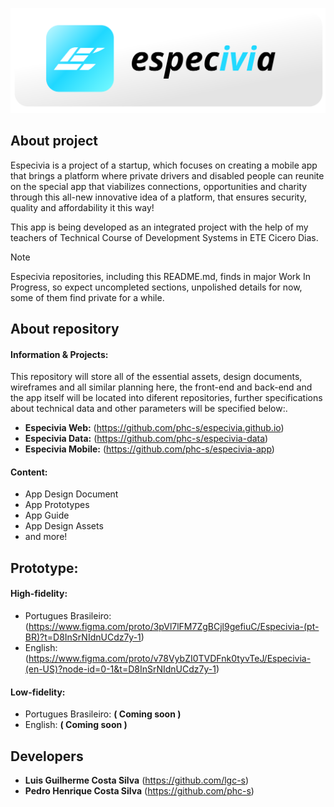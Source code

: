 ![image](svg/banner.svg)

## About project

Especivia is a project of a startup, which focuses on creating a mobile app that brings a platform where private drivers and disabled people can reunite on the special app that viabilizes connections, opportunities and charity through this all-new innovative idea of a platform, that ensures security, quality and affordability it this way!  

This app is being developed as an integrated project with the help of my teachers of Technical Course of Development Systems in ETE Cicero Dias.

>[!NOTE]
> Especivia repositories, including this README.md, finds in major Work In Progress, so expect uncompleted sections, unpolished details for now, some of them find private for a while.

## About repository

#### Information & Projects: 

This repository will store all of the essential assets, design documents, wireframes and all similar planning here, the front-end and back-end and the app itself will be located into diferent repositories, further specifications about technical data and other parameters will be specified below:.

+ **Especivia Web:** (https://github.com/phc-s/especivia.github.io)
+ **Especivia Data:** (https://github.com/phc-s/especivia-data)
+ **Especivia Mobile:** (https://github.com/phc-s/especivia-app)

#### Content:
+ App Design Document
+ App Prototypes
+ App Guide
+ App Design Assets
+ and more!

## Prototype: 

#### High-fidelity:
+ Portugues Brasileiro: (https://www.figma.com/proto/3pVl7lFM7ZgBCjl9gefiuC/Especivia-(pt-BR)?t=D8InSrNIdnUCdz7y-1)
+ English: (https://www.figma.com/proto/v78VybZI0TVDFnk0tyvTeJ/Especivia-(en-US)?node-id=0-1&t=D8InSrNIdnUCdz7y-1)
#### Low-fidelity:
+ Portugues Brasileiro: **( Coming soon )**
+ English: **( Coming soon )**

## Developers

- **Luis Guilherme Costa Silva** (https://github.com/lgc-s)
- **Pedro Henrique Costa Silva** (https://github.com/phc-s) 
